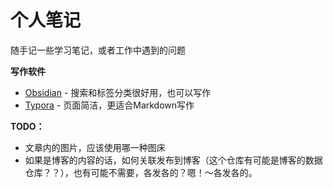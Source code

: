 # 个人笔记

随手记一些学习笔记，或者工作中遇到的问题

**写作软件**

- [Obsidian](https://obsidian.md/)  - 搜索和标签分类很好用，也可以写作
- [Typora](https://typora.io/) - 页面简洁，更适合Markdown写作

**TODO：** 

- 文章内的图片，应该使用哪一种图床
- 如果是博客的内容的话，如何关联发布到博客（这个仓库有可能是博客的数据仓库？？），也有可能不需要，各发各的？嗯！～各发各的。